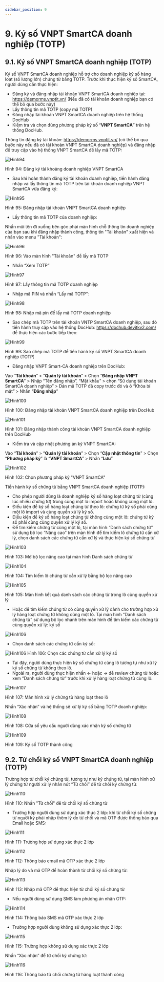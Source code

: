 ```yaml
---
sidebar_position: 9
---
```


# 9. Ký số VNPT SmartCA doanh nghiệp (TOTP)
## 9.1. Ký số VNPT SmartCA doanh nghiệp (TOTP)
Ký số VNPT SmartCA doanh nghiệp hỗ trợ cho doanh nghiệp ký số hàng loạt (số lượng lớn) chứng từ bằng TOTP. Trước khi thực hiện ký số SmartCA, người dùng cần thực hiện:
* Đăng ký và đăng nhập tài khoản VNPT SmartCA doanh nghiệp tại: https://demorms.vnptit.vn/ (Nếu đã có tài khoản doanh nghiệp bạn có thể bỏ qua bước này)
* Lấy thông tin mã TOTP (copy mã TOTP)
* Đăng nhập tài khoản VNPT SmartCA doanh nghiệp trên hệ thống DocHub
* Kiểm tra và chọn đúng phương pháp ký số “**VNPT SmartCA**” trên hệ thống DocHub.

Thông tin đăng ký tài khoản: https://demorms.vnptit.vn/ (có thể bỏ qua bước này nếu đã có tài khoản VNPT SmartCA doanh nghiệp) và đăng nhập để truy cập vào hệ thống VNPT SmartCA để lấy mã TOTP:

![Hinh94](./image/KysoDoanhNghiep1.png)

Hình 94: Đăng ký tài khoảng doanh nghiệp VNPT SmartCA

- Sau khi hoàn thành đăng ký tài khoản doanh nghiệp, tiến hành đăng nhập và lấy thông tin mã TOTP trên tài khoản doanh nghiệp VNPT SmartCA vừa đăng ký:

![Hinh95](./image/KysoDoanhNghiep2.png)

Hình 95: Đăng nhập tài khoản VNPT SmartCA doanh nghiệp

- Lấy thông tin mã TOTP của doanh nghiệp:
  
Nhấn mũi tên đi xuống bên góc phải màn hình chỗ thông tin doanh nghiệp của bạn sau khi đăng nhập thành công, thông tin "Tài khoản" xuất hiện và nhấn vào menu "Tài khoản":

![Hinh96](./image/KysoDoanhNghiep3.png)

Hình 96: Vào màn hình "Tài khoản" để lấy mã TOTP

- Nhấn “Xem TOTP”

![Hinh97](./image/KysoDoanhNghiep4.png)

Hình 97: Lấy thông tin mã TOTP doanh nghiệp

- Nhập mã PIN và nhấn “Lấy mã TOTP”:

![Hinh98](./image/KysoDoanhNghiep5.png)

Hình 98: Nhập mã pin để lấy mã TOTP doanh nghiệp

- Sao chép mã TOTP trên tài khoản VNTP SmartCA doanh nghiệp, sau đó tiến hành truy cập vào hệ thống DocHub: https://dochub.devitkv2.com/ để thực hiện các bước tiếp theo:

![Hinh99](./image/KysoDoanhNghiep6.png)

Hình 99: Sao chép mã TOTP để tiến hành ký số VNPT SmartCA doanh nghiệp (TOTP)

- Đăng nhập VNPT Smart-CA doanh nghiệp trên DocHub:

Vào “**Tài khoản**” > “**Quản lý tài khoản**” > Chọn “**Đăng nhập VNPT SmartCA**” > Nhập “Tên đăng nhập”, “Mật khẩu” > chọn “Sử dụng tài khoản SmartCA doanh nghiệp” > Dán mã TOTP đã copy trước đó và ô “Khóa bí mật” > Nhấn “**Đăng nhập**”

![Hinh100](./image/KysoDoanhNghiep7.png)

Hình 100: Đăng nhập tài khoản VNPT SmartCA doanh nghiệp trên DocHub

![Hinh101](./image/KysoDoanhNghiep8.png)

Hình 101: Đăng nhập thành công tài khoản VNPT SmartCA doanh nghiệp trên DocHub
- Kiểm tra và cập nhật phương án ký VNPT SmartCA:

Vào “**Tài khoản**” > “**Quản lý tài khoản**” > Chọn “**Cập nhật thông tin**” > Chọn “**Phương pháp ký**” là “**VNPT SmartCA**” > Nhấn “**Lưu**”

![Hinh102](./image/KysoDoanhNghiep9.png)

Hình 102: Chọn phương pháp ký "VNPT SmartCA"

Tiến hành ký số chứng từ bằng VNPT SmartCA doanh nghiệp (TOTP):
- Cho phép người dùng là doanh nghiệp ký số hàng loạt chứng từ (cùng lúc nhiều chứng từ) trong cùng một lô import hoặc không cùng một lô.
- Điều kiện để ký số hàng loạt chứng từ theo lô: chứng từ ký số phải cùng một lô import và cùng quyền xử lý ký số.
- Điều kiện để ký số hàng loạt chứng từ không cùng một lô: chứng từ ký số phải cùng cùng quyền xử lý ký số.
- Để tìm kiếm chứng từ cùng một lô, tại màn hình “Danh sách chứng từ” sử dụng bộ lọc “Nâng cao” trên màn hình để tìm kiếm lô chứng từ cần xử lý, chọn danh sách các chứng từ cần xử lý và thực hiện ký số chứng từ

![Hinh103](./image/KysoDoanhNghiep10.png)

Hình 103: Mở bộ lọc nâng cao tại màn hình Danh sách chứng từ

![Hinh104](./image/KysoDoanhNghiep11.png)

Hình 104: Tìm kiếm lô chứng từ cần xử lý bằng bộ lọc nâng cao

![Hinh105](./image/KysoDoanhNghiep12.png)

Hình 105: Màn hình kết quả danh sách các chứng từ trong lô cùng quyền xử lý
- Hoặc để tìm kiếm chứng từ có cùng quyền xử lý dành cho trường hợp xử lý hàng loạt chứng từ không cùng một lô. Tại màn hình “Danh sách chứng từ” sử dụng bộ lọc nhanh trên màn hình để tìm kiếm các chứng từ cùng quyền xử lý: ký số
 
![Hinh106](./image/KysoDoanhNghiep13.png)

- Chọn danh sách các chứng từ cần ký số:

![Hinh106](./image/KysoDoanhNghiep14.png)
Hình 106: Chọn các chứng từ cần xử lý ký số
- Tại đây, người dùng thực hiện ký số chứng từ cùng lô tương tự như xử lý ký số chứng từ không theo lô.
- Ngoài ra, người dùng thực hiện nhấn <- hoặc -> để review chứng từ hoặc xem “Danh sách chứng từ” trước khi xử lý hàng loạt chứng từ cùng lô.

![Hinh107](./image/KysoDoanhNghiep15.png)

Hình 107: Màn hình xử lý chứng từ hàng loạt theo lô

Nhấn “Xác nhận” và hệ thống sẽ xử lý ký số bằng TOTP doanh nghiệp:

![Hinh108](./image/KysoDoanhNghiep16.png)

Hình 108: Cửa sổ yêu cầu người dùng xác nhận ký số chứng từ

![Hinh109](./image/KysoDoanhNghiep17.png)

Hình 109: Ký số TOTP thành công

## 9.2. Từ chối ký số VNPT SmartCA doanh nghiệp (TOTP)
Trường hợp từ chối ký chứng từ, tương tự như ký chứng từ, tại màn hình xử lý chứng từ người xử lý nhấn nút “Từ chối” để từ chối ký chứng từ:

![Hinh110](./image/KysoDoanhNghiep18.png)

Hình 110: Nhấn "Từ chối" để từ chối ký số chứng từ

* Trường hợp người dùng sử dụng xác thực 2 lớp: khi từ chối ký số chứng từ người ký phải nhập thêm lý do từ chối và mã OTP được thông báo qua Email hoặc SMS:

![Hinh111](./image/KysoDoanhNghiep19.png)

Hình 111: Trường hợp sử dụng xác thực 2 lớp

![Hinh112](./image/KysoDoanhNghiep20.png)

Hình 112: Thông báo email mã OTP xác thực 2 lớp

Nhập lý do và mã OTP để hoàn thành từ chối ký số chứng từ:

![Hinh113](./image/KysoDoanhNghiep21.png)

Hình 113: Nhập mã OTP để thực hiện từ chối ký số chứng từ

- Nếu người dùng sử dụng SMS làm phương án nhận OTP:

![Hinh114](./image/KysoDoanhNghiep22.png)

Hình 114: Thông báo SMS mã OTP xác thực 2 lớp

- Trường hợp người dùng không sử dụng xác thực 2 lớp: 

![Hinh115](./image/KysoDoanhNghiep23.png)

Hình 115: Trường hợp không sử dụng xác thực 2 lớp

Nhấn “Xác nhận” để từ chối ký chứng từ:

![Hinh116](./image/KysoDoanhNghiep24.png)

Hình 116: Thông báo từ chối chừng từ hàng loạt thành công
